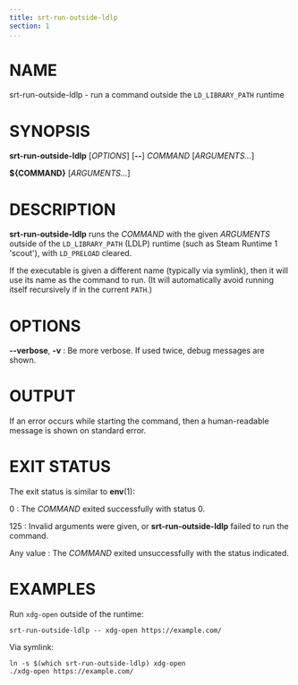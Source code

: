 ```yaml
---
title: srt-run-outside-ldlp
section: 1
...
```


<!-- This document:
Copyright © 2024 Collabora Ltd.
SPDX-License-Identifier: MIT
-->

# NAME

srt-run-outside-ldlp - run a command outside the `LD_LIBRARY_PATH` runtime

# SYNOPSIS

**srt-run-outside-ldlp**
[*OPTIONS*]
[**--**]
*COMMAND* [*ARGUMENTS...*]

**${COMMAND}**
[*ARGUMENTS...*]

# DESCRIPTION

**srt-run-outside-ldlp** runs the *COMMAND* with the given
*ARGUMENTS* outside of the `LD_LIBRARY_PATH` (LDLP) runtime (such as Steam
Runtime 1 'scout'), with `LD_PRELOAD` cleared.

If the executable is given a different name (typically via symlink), then it
will use its name as the command to run. (It will automatically avoid
running itself recursively if in the current `PATH`.)

# OPTIONS

**--verbose**, **-v**
:   Be more verbose. If used twice, debug messages are shown.

# OUTPUT

If an error occurs while starting the command, then a human-readable message is
shown on standard error.

# EXIT STATUS

The exit status is similar to **env**(1):

0
:   The *COMMAND* exited successfully with status 0.

125
:   Invalid arguments were given, or **srt-run-outside-ldlp** failed to run the
    command.

Any value
:   The *COMMAND* exited unsuccessfully with the status indicated.

# EXAMPLES

Run `xdg-open` outside of the runtime:

```
srt-run-outside-ldlp -- xdg-open https://example.com/
```

Via symlink:

```
ln -s $(which srt-run-outside-ldlp) xdg-open
./xdg-open https://example.com/
```
